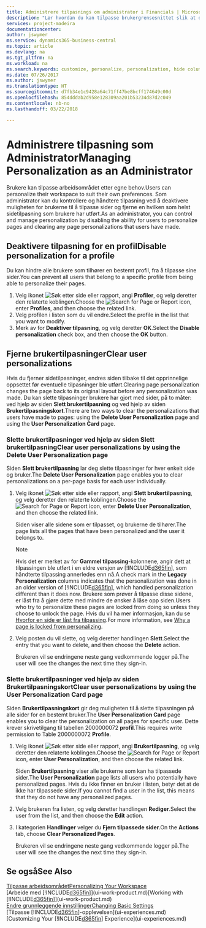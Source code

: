 ```yaml
---
title: Administrere tilpasnings om administrator i Financials | Microsoft-dokumentasjon
description: "Lær hvordan du kan tilpasse brukergrensesnittet slik at det passer til din arbeidsmåte."
services: project-madeira
documentationcenter: 
author: jswymer
ms.service: dynamics365-business-central
ms.topic: article
ms.devlang: na
ms.tgt_pltfrm: na
ms.workload: na
ms.search.keywords: customize, personalize, personalization, hide columns, remove fields, move fields
ms.date: 07/26/2017
ms.author: jswymer
ms.translationtype: HT
ms.sourcegitcommit: d7fb34e1c9428a64c71ff47be8bcff174649c00d
ms.openlocfilehash: 854dddab2d958e128309aa201b53234d87d2c049
ms.contentlocale: nb-no
ms.lasthandoff: 03/22/2018

---
```

# <a name="managing-personalization-as-an-administrator"></a><span data-ttu-id="a8e39-103">Administrere tilpasning som Administrator</span><span class="sxs-lookup"><span data-stu-id="a8e39-103">Managing Personalization as an Administrator</span></span>
<!--NAV in the Web client-->
<span data-ttu-id="a8e39-104">Brukere kan tilpasse arbeidsområdet etter egne behov.</span><span class="sxs-lookup"><span data-stu-id="a8e39-104">Users can personalize their workspace to suit their own preferences.</span></span> <span data-ttu-id="a8e39-105">Som administrator kan du kontrollere og håndtere tilpasning ved å deaktivere muligheten for brukerne til å tilpasse sider og fjerne en hvilken som helst sidetilpasning som brukere har utført.</span><span class="sxs-lookup"><span data-stu-id="a8e39-105">As an administrator, you can control and manage personalization by disabling the ability for users to personalize pages and clearing any page personalizations that users have made.</span></span>

## <a name="disable-personalization-for-a-profile"></a><span data-ttu-id="a8e39-106">Deaktivere tilpasning for en profil</span><span class="sxs-lookup"><span data-stu-id="a8e39-106">Disable personalization for a profile</span></span>
<span data-ttu-id="a8e39-107">Du kan hindre alle brukere som tilhører en bestemt profil, fra å tilpasse sine sider.</span><span class="sxs-lookup"><span data-stu-id="a8e39-107">You can prevent all users that belong to a specific profile from being able to personalize their pages.</span></span>
1.  <span data-ttu-id="a8e39-108">Velg ikonet ![Søk etter side eller rapport](media/ui-search/search_small.png "Søk etter side eller rapport"), angi **Profiler**, og velg deretter den relaterte koblingen.</span><span class="sxs-lookup"><span data-stu-id="a8e39-108">Choose the ![Search for Page or Report](media/ui-search/search_small.png "Search for Page or Report icon") icon, enter **Profiles**, and then choose the related link.</span></span>
2.  <span data-ttu-id="a8e39-109">Velg profilen i listen som du vil endre.</span><span class="sxs-lookup"><span data-stu-id="a8e39-109">Select the profile in the list that you want to modify.</span></span>
3. <span data-ttu-id="a8e39-110">Merk av for **Deaktiver tilpasning**, og velg deretter **OK**.</span><span class="sxs-lookup"><span data-stu-id="a8e39-110">Select the **Disable personalization** check box, and then choose the **OK** button.</span></span>

## <a name="clear-user-personalizations"></a><span data-ttu-id="a8e39-111">Fjerne brukertilpasninger</span><span class="sxs-lookup"><span data-stu-id="a8e39-111">Clear user personalizations</span></span>

<span data-ttu-id="a8e39-112">Hvis du fjerner sidetilpasninger, endres siden tilbake til det opprinnelige oppsettet før eventuelle tilpasninger ble utført.</span><span class="sxs-lookup"><span data-stu-id="a8e39-112">Clearing page personalization changes the page back to its original layout before any personalization was made.</span></span> <span data-ttu-id="a8e39-113">Du kan slette tilpasninger brukere har gjort med sider, på to måter: ved hjelp av siden **Slett brukertilpasning** og ved hjelp av siden **Brukertilpasningskort**.</span><span class="sxs-lookup"><span data-stu-id="a8e39-113">There are two ways to clear the personalizations that users have made to pages: using the **Delete User Personalization** page and using the **User Personalization Card** page.</span></span>

### <a name="clear-user-personalizations-by-using-the-delete-user-personalization-page"></a><span data-ttu-id="a8e39-114">Slette brukertilpasninger ved hjelp av siden Slett brukertilpasning</span><span class="sxs-lookup"><span data-stu-id="a8e39-114">Clear user personalizations by using the Delete User Personalization page</span></span>

<span data-ttu-id="a8e39-115">Siden **Slett brukertilpasning** lar deg slette tilpasninger for hver enkelt side og bruker.</span><span class="sxs-lookup"><span data-stu-id="a8e39-115">The **Delete User Personalization** page enables you to clear personalizations on a per-page basis for each user individually.</span></span>

1.  <span data-ttu-id="a8e39-116">Velg ikonet ![Søk etter side eller rapport](media/ui-search/search_small.png "Søk etter side eller rapport"), angi **Slett brukertilpasning**, og velg deretter den relaterte koblingen.</span><span class="sxs-lookup"><span data-stu-id="a8e39-116">Choose the ![Search for Page or Report](media/ui-search/search_small.png "Search for Page or Report icon") icon, enter **Delete User Personalization**, and then choose the related link.</span></span>

    <span data-ttu-id="a8e39-117">Siden viser alle sidene som er tilpasset, og brukerne de tilhører.</span><span class="sxs-lookup"><span data-stu-id="a8e39-117">The page lists all the pages that have been personalized and the user it belongs to.</span></span>

    >[!NOTE]
    > <span data-ttu-id="a8e39-118">Hvis det er merket av for **Gammel tilpassing**-kolonnene, angir dett at tilpassingen ble utført i en eldre versjon av [!INCLUDE[d365fin](includes/d365fin_md.md)], som håndterte tilpassing annerledes enn nå.</span><span class="sxs-lookup"><span data-stu-id="a8e39-118">A check mark in the **Legacy Personalization** columns indicates that the personalization was done in an older version of [!INCLUDE[d365fin](includes/d365fin_md.md)], which handled personalization different than it does now.</span></span> <span data-ttu-id="a8e39-119">Brukere som prøver å tilpasse disse sidene, er låst fra å gjøre dette med mindre de ønsker å låse opp siden.</span><span class="sxs-lookup"><span data-stu-id="a8e39-119">Users who try to personalize these pages are locked from doing so unless they choose to unlock the page.</span></span> <span data-ttu-id="a8e39-120">Hvis du vil ha mer informasjon, kan du se [Hvorfor en side er låst fra tilpassing](ui-personalization-locked.md).</span><span class="sxs-lookup"><span data-stu-id="a8e39-120">For more information, see [Why a page is locked from personalizing](ui-personalization-locked.md).</span></span>

2. <span data-ttu-id="a8e39-121">Velg posten du vil slette, og velg deretter handlingen **Slett**.</span><span class="sxs-lookup"><span data-stu-id="a8e39-121">Select the entry that you want to delete, and then choose the **Delete** action.</span></span>

    <span data-ttu-id="a8e39-122">Brukeren vil se endringene neste gang vedkommende logger på.</span><span class="sxs-lookup"><span data-stu-id="a8e39-122">The user will see the changes the next time they sign-in.</span></span>

### <a name="clear-user-personalizations-by-using-the-user-personalization-card-page"></a><span data-ttu-id="a8e39-123">Slette brukertilpasninger ved hjelp av siden Brukertilpasningskort</span><span class="sxs-lookup"><span data-stu-id="a8e39-123">Clear user personalizations by using the User Personalization Card page</span></span>

<span data-ttu-id="a8e39-124">Siden **Brukertilpasningskort** gir deg muligheten til å slette tilpasningen på alle sider for en bestemt bruker.</span><span class="sxs-lookup"><span data-stu-id="a8e39-124">The **User Personalization Card** page enables you to clear the personalization on all pages for specific user.</span></span> <span data-ttu-id="a8e39-125">Dette krever skrivetilgang til tabellen 2000000072 **profil**.</span><span class="sxs-lookup"><span data-stu-id="a8e39-125">This requires write permission to Table 2000000072 **Profile**.</span></span>

1.  <span data-ttu-id="a8e39-126">Velg ikonet ![Søk etter side eller rapport](media/ui-search/search_small.png "Søk etter side eller rapport"), angi **Brukertilpasning**, og velg deretter den relaterte koblingen.</span><span class="sxs-lookup"><span data-stu-id="a8e39-126">Choose the ![Search for Page or Report](media/ui-search/search_small.png "Search for Page or Report icon") icon, enter **User Personalization**, and then choose the related link.</span></span>

    <span data-ttu-id="a8e39-127">Siden **Brukertilpasning** viser alle brukerne som kan ha tilpassede sider.</span><span class="sxs-lookup"><span data-stu-id="a8e39-127">The **User Personalization** page lists all users who potentially have personalized pages.</span></span> <span data-ttu-id="a8e39-128">Hvis du ikke finner en bruker i listen, betyr det at de ikke har tilpassede sider.</span><span class="sxs-lookup"><span data-stu-id="a8e39-128">If you cannot find a user in the list, this means that they do not have any personalized pages.</span></span>

2. <span data-ttu-id="a8e39-129">Velg brukeren fra listen, og velg deretter handlingen **Rediger**.</span><span class="sxs-lookup"><span data-stu-id="a8e39-129">Select the user from the list, and then choose the **Edit** action.</span></span>

3.  <span data-ttu-id="a8e39-130">I kategorien **Handlinger** velger du **Fjern tilpassede sider**.</span><span class="sxs-lookup"><span data-stu-id="a8e39-130">On the **Actions** tab, choose **Clear Personalized Pages**.</span></span>

    <span data-ttu-id="a8e39-131">Brukeren vil se endringene neste gang vedkommende logger på.</span><span class="sxs-lookup"><span data-stu-id="a8e39-131">The user will see the changes the next time they sign-in.</span></span>

## <a name="see-also"></a><span data-ttu-id="a8e39-132">Se også</span><span class="sxs-lookup"><span data-stu-id="a8e39-132">See Also</span></span>
[<span data-ttu-id="a8e39-133">Tilpasse arbeidsområdet</span><span class="sxs-lookup"><span data-stu-id="a8e39-133">Personalizing Your Workspace</span></span>](ui-personalization-user.md)  
<span data-ttu-id="a8e39-134">[Arbeide med [!INCLUDE[d365fin](includes/d365fin_md.md)]](ui-work-product.md)</span><span class="sxs-lookup"><span data-stu-id="a8e39-134">[Working with [!INCLUDE[d365fin](includes/d365fin_md.md)]](ui-work-product.md)</span></span>  
[<span data-ttu-id="a8e39-135">Endre grunnleggende innstillinger</span><span class="sxs-lookup"><span data-stu-id="a8e39-135">Changing Basic Settings</span></span>](ui-change-basic-settings.md)  
<span data-ttu-id="a8e39-136">[Tilpasse [!INCLUDE[d365fin](includes/d365fin_md.md)]-opplevelsen](ui-experiences.md)</span><span class="sxs-lookup"><span data-stu-id="a8e39-136">[Customizing Your [!INCLUDE[d365fin](includes/d365fin_md.md)] Experience](ui-experiences.md)</span></span>  

